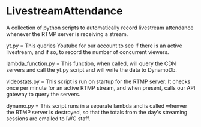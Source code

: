 # LivestreamAttendance
A collection of python scripts to automatically record livestream attendance whenever the RTMP server is receiving a stream.

yt.py = This queries Youtube for our account to see if there is an active livestream, and if so, to record the number of concurrent viewers.

lambda_function.py = This function, when called, will query the CDN servers and call the yt.py script and will write the data to DynamoDb.

videostats.py = This script is run on startup for the RTMP server.  It checks once per minute for an active RTMP stream, and when present, calls our API gateway to query the servers.

dynamo.py = This script runs in a separate lambda and is called whenver the RTMP server is destroyed, so that the totals from the day's streaming sessions are emailed to IWC staff.
